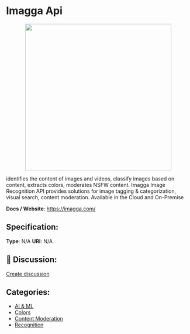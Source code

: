 # Imagga Api
<p align="center">
    <img width="400" src="https://raw.githubusercontent.com/apis-list/apis-list/main/apis/imagga-api/logo_256x256.png" />
</p>

identifies the content of images and videos, classify images based on content, extracts colors, moderates NSFW content. Imagga Image Recognition API provides solutions for image tagging & categorization, visual search, content moderation. Available in the Cloud and On-Premise

**Docs / Website**: https://imagga.com/

## Specification:
**Type**:  N/A 
**URI**:  N/A 

## 💬 Discussion:
[Create discussion](https://github.com/apis-list/apis-list/discussions/new)

## Categories:
- [AI & ML](https://github.com/apis-list/apis-list#ai-and-ml)
- [Colors](https://github.com/apis-list/apis-list#colors)
- [Content Moderation](https://github.com/apis-list/apis-list#content-moderation)
- [Recognition](https://github.com/apis-list/apis-list#recognition)



